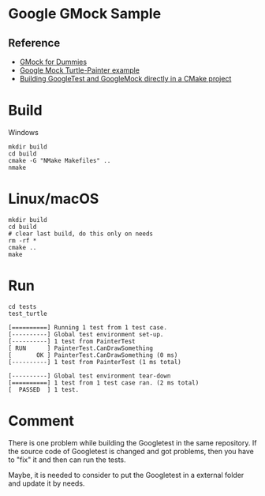 # Google GMock Sample

## Reference

* [GMock for Dummies](https://github.com/google/googletest/blob/master/googlemock/docs/ForDummies.md)
* [Google Mock Turtle-Painter example](http://paul.grozav.info/2016/06/24/google-mock-turtle-painter-example/)
* [Building GoogleTest and GoogleMock directly in a CMake project](https://crascit.com/2015/07/25/cmake-gtest/)

# Build

Windows
```
mkdir build
cd build
cmake -G "NMake Makefiles" ..
nmake
```

# Linux/macOS
```
mkdir build
cd build
# clear last build, do this only on needs
rm -rf *
cmake ..
make
```

# Run
```
cd tests
test_turtle

[==========] Running 1 test from 1 test case.
[----------] Global test environment set-up.
[----------] 1 test from PainterTest
[ RUN      ] PainterTest.CanDrawSomething
[       OK ] PainterTest.CanDrawSomething (0 ms)
[----------] 1 test from PainterTest (1 ms total)

[----------] Global test environment tear-down
[==========] 1 test from 1 test case ran. (2 ms total)
[  PASSED  ] 1 test.
```

# Comment

There is one problem while building the Googletest in the same repository.  If the source code of Googletest is changed and got problems, then you have to "fix" it and then can run the tests.

Maybe, it is needed to consider to put the Googletest in a external folder and update it by needs.


